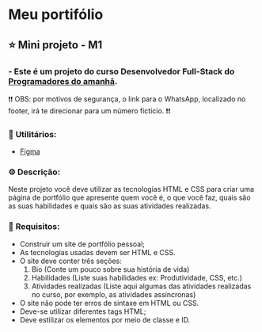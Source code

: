 # Meu portifólio
## ⭐ Mini projeto - M1
### - Este é um projeto do curso **Desenvolvedor Full-Stack** do [Programadores do amanhã](https://programadoresdoamanha.org/).

❗❗ OBS: por motivos de segurança, o link para o WhatsApp, localizado no footer, irá te direcionar para um número fictício. ❗❗

### 📌 **Utilitários:**
- [Figma](https://www.figma.com/design/Xtzj3jXLwnIWty31jyk9yM/Untitled?node-id=0-1&t=KHlF6HicRKpIs0Qw-0)

### ⚙️ **Descrição:** 
Neste projeto você deve utilizar as tecnologias HTML e CSS para criar uma página de portfólio que apresente quem você é, o que você faz, quais são as suas habilidades e quais são as suas atividades realizadas.

### 🎯 **Requisitos:**
- Construir um site de portfólio pessoal;
- As tecnologias usadas devem ser HTML e CSS.
- O site deve conter três seções:
    1. Bio (Conte um pouco sobre sua história de vida)
    2. Habilidades (Liste suas habilidades ex: Produtividade, CSS, etc.)
    3. Atividades realizadas (Liste aqui algumas das atividades realizadas no curso, por exemplo, as atividades assíncronas)
- O site não pode ter erros de sintaxe em HTML ou CSS.
- Deve-se utilizar diferentes tags HTML;
- Deve estilizar os elementos por meio de classe e ID.
